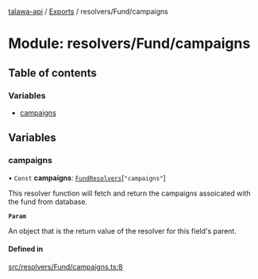 [talawa-api](../README.md) / [Exports](../modules.md) / resolvers/Fund/campaigns

# Module: resolvers/Fund/campaigns

## Table of contents

### Variables

- [campaigns](resolvers_Fund_campaigns.md#campaigns)

## Variables

### campaigns

• `Const` **campaigns**: [`FundResolvers`](types_generatedGraphQLTypes.md#fundresolvers)[``"campaigns"``]

This resolver function will fetch and return the campaigns assoicated with the fund from database.

**`Param`**

An object that is the return value of the resolver for this field's parent.

#### Defined in

[src/resolvers/Fund/campaigns.ts:8](https://github.com/PalisadoesFoundation/talawa-api/blob/636e51c/src/resolvers/Fund/campaigns.ts#L8)
